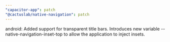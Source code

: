 ```yaml
---
"capacitor-app": patch
"@cactuslab/native-navigation": patch
---
```


android: Added support for transparent title bars. Introduces new variable --native-navigation-inset-top to allow the application to inject insets.
